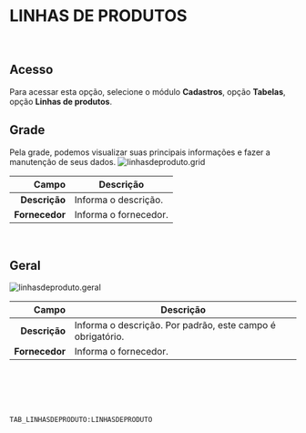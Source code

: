 # LINHAS DE PRODUTOS
<br>

## Acesso
Para acessar esta opção, selecione o módulo **Cadastros**, opção **Tabelas**, opção **Linhas de produtos**.
<br>

## Grade
Pela grade, podemos visualizar suas principais informações e fazer a manutenção de seus dados.
![linhasdeproduto.grid](https://raw.githubusercontent.com/netforcews/docs-siscom/master/cadastros/imagens/linhasdeproduto.grid.png)

Campo | Descrição
--:|---
**Descrição** | Informa o descrição.
**Fornecedor** | Informa o fornecedor.
<br>

## Geral
![linhasdeproduto.geral](https://raw.githubusercontent.com/netforcews/docs-siscom/master/cadastros/imagens/linhasdeproduto.geral.png)

Campo | Descrição
--:|---
**Descrição** | Informa o descrição. Por padrão, este campo é obrigatório.
**Fornecedor** | Informa o fornecedor.
<br>
<br>
<br>
<br>

```TAB_LINHASDEPRODUTO:LINHASDEPRODUTO```
